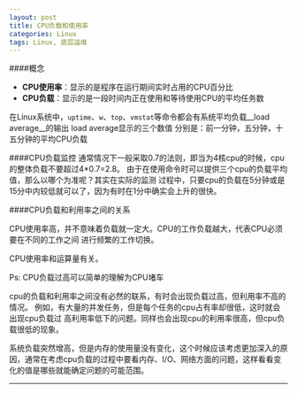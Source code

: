 ```yaml
---
layout: post
title: CPU负载和使用率
categories: Linux
tags: Linux, 底层运维
---
```


####概念
- __CPU使用率__：显示的是程序在运行期间实时占用的CPU百分比
- __CPU负载__：显示的是一段时间内正在使用和等待使用CPU的平均任务数


在Linux系统中，`uptime`、`w`、`top`、`vmstat`等命令都会有系统平均负载__load average__的输出
load average显示的三个数值 分别是：前一分钟，五分钟，十五分钟的平均CPU负载


####CPU负载监控
通常情况下一般采取0.7的法则，即当为4核cpu的时候，cpu的整体负载不要超过4*0.7=2.8。
由于在使用命令时可以提供三个cpu的负载平均值，那么以哪个为准呢？其实在实际的监测
过程中，只要cpu的负载在5分钟或是15分中内较低就可以了，因为有时在1分中确实会上升的很快。

####CPU负载和利用率之间的关系

CPU使用率高，并不意味着负载就一定大。CPU的工作负载越大，代表CPU必须要在不同的工作之间
进行频繁的工作切换。

CPU使用率和运算量有关。

Ps: CPU负载过高可以简单的理解为CPU堵车


cpu的负载和利用率之间没有必然的联系，有时会出现负载过高，但利用率不高的情况。
例如，有大量的并发任务，但是每个任务的cpu占有率却很低，这时就会出现cpu负载过
高利用率低下的问题。同样也会出现cpu的利用率很高，但cpu负载很低的现象。

系统负载突然增高，但是内存的使用量没有变化，这个时候应该考虑更加深入的原因，通常在考虑cpu负载的过程中要看内存、I/O、网络方面的问题，这样看看变化的值是哪些就能确定问题的可能范围。


---